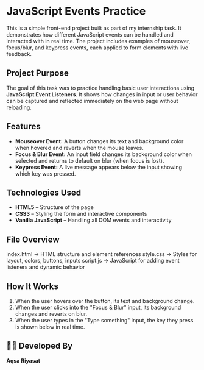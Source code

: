 # JavaScript Events Practice

This is a simple front-end project built as part of my internship task. It demonstrates how different JavaScript events can be handled and interacted with in real time. The project includes examples of mouseover, focus/blur, and keypress events, each applied to form elements with live feedback.

##  Project Purpose

The goal of this task was to practice handling basic user interactions using **JavaScript Event Listeners**. It shows how changes in input or user behavior can be captured and reflected immediately on the web page without reloading.

## Features

- **Mouseover Event:** A button changes its text and background color when hovered and reverts when the mouse leaves.
- **Focus & Blur Event:** An input field changes its background color when selected and returns to default on blur (when focus is lost).
- **Keypress Event:** A live message appears below the input showing which key was pressed.

##  Technologies Used

- **HTML5** – Structure of the page  
- **CSS3** – Styling the form and interactive components  
- **Vanilla JavaScript** – Handling all DOM events and interactivity

## File Overview 

index.html → HTML structure and element references
style.css → Styles for layout, colors, buttons, inputs
script.js → JavaScript for adding event listeners and dynamic behavior


## How It Works

1. When the user hovers over the button, its text and background change.
2. When the user clicks into the "Focus & Blur" input, its background changes and reverts on blur.
3. When the user types in the "Type something" input, the key they press is shown below in real time.

## 👩‍💻 Developed By

**Aqsa Riyasat**  




